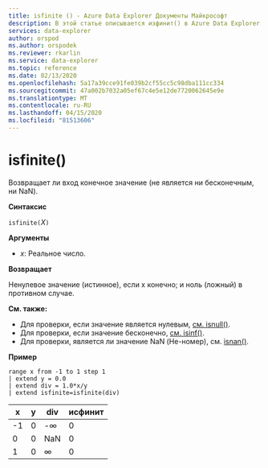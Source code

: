 ```yaml
---
title: isfinite () - Azure Data Explorer Документы Майкрософт
description: В этой статье описывается изфинит() в Azure Data Explorer.
services: data-explorer
author: orspod
ms.author: orspodek
ms.reviewer: rkarlin
ms.service: data-explorer
ms.topic: reference
ms.date: 02/13/2020
ms.openlocfilehash: 5a17a39cce91fe039b2cf55cc5c98dba111cc334
ms.sourcegitcommit: 47a002b7032a05ef67c4e5e12de7720062645e9e
ms.translationtype: MT
ms.contentlocale: ru-RU
ms.lasthandoff: 04/15/2020
ms.locfileid: "81513606"
---
```

# <a name="isfinite"></a>isfinite()

Возвращает ли вход конечное значение (не является ни бесконечным, ни NaN).

**Синтаксис**

`isfinite(`*X*`)`

**Аргументы**

* *x*: Реальное число.

**Возвращает**

Ненулевое значение (истинное), если x конечно; и ноль (ложный) в противном случае.

**См. также:**

* Для проверки, если значение является нулевым, [см. isnull()](isnullfunction.md).
* Для проверки, если значение бесконечно, [см. isinf()](isinffunction.md).
* Для проверки, является ли значение NaN (Не-номер), см. [isnan()](isnanfunction.md).

**Пример**

```kusto
range x from -1 to 1 step 1
| extend y = 0.0
| extend div = 1.0*x/y
| extend isfinite=isfinite(div)
```

|x|y|div|исфинит|
|---|---|---|---|
|-1|0|-∞|0|
|0|0|NaN|0|
|1|0|∞|0|